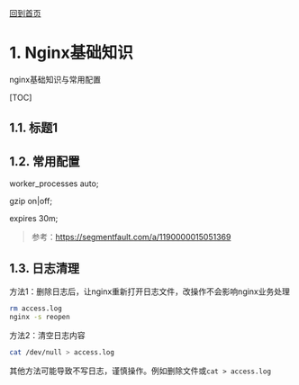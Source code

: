 [回到首页](../README.md)

# 1. Nginx基础知识

nginx基础知识与常用配置

[TOC]

## 1.1. 标题1

## 1.2. 常用配置

worker_processes auto;

gzip on|off;

expires 30m;

> 参考：https://segmentfault.com/a/1190000015051369

## 1.3. 日志清理

方法1：删除日志后，让nginx重新打开日志文件，改操作不会影响nginx业务处理

```bash
rm access.log
nginx -s reopen
```

方法2：清空日志内容

```bash
cat /dev/null > access.log
```

其他方法可能导致不写日志，谨慎操作。例如删除文件或`cat > access.log`

